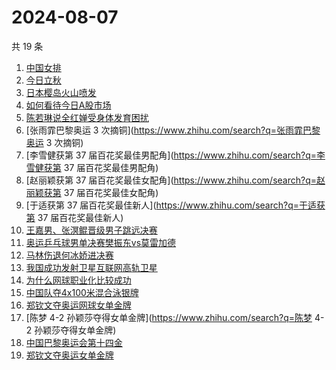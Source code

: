 # 2024-08-07

共 19 条

<!-- BEGIN ZHIHUSEARCH -->
<!-- 最后更新时间 Wed Aug 07 2024 21:15:31 GMT+0800 (China Standard Time) -->
1. [中国女排](https://www.zhihu.com/search?q=中国女排)
1. [今日立秋](https://www.zhihu.com/search?q=今日立秋)
1. [日本樱岛火山喷发](https://www.zhihu.com/search?q=日本樱岛火山喷发)
1. [如何看待今日A股市场](https://www.zhihu.com/search?q=如何看待今日A股市场)
1. [陈若琳说全红婵受身体发育困扰](https://www.zhihu.com/search?q=陈若琳说全红婵受身体发育困扰)
1. [张雨霏巴黎奥运 3 次摘铜](https://www.zhihu.com/search?q=张雨霏巴黎奥运 3 次摘铜)
1. [李雪健获第 37 届百花奖最佳男配角](https://www.zhihu.com/search?q=李雪健获第 37 届百花奖最佳男配角)
1. [赵丽颖获第 37 届百花奖最佳女配角](https://www.zhihu.com/search?q=赵丽颖获第 37 届百花奖最佳女配角)
1. [于适获第 37 届百花奖最佳新人](https://www.zhihu.com/search?q=于适获第 37 届百花奖最佳新人)
1. [王嘉男、张溟鲲晋级男子跳远决赛](https://www.zhihu.com/search?q=王嘉男、张溟鲲晋级男子跳远决赛)
1. [奥运乒乓球男单决赛樊振东vs莫雷加德](https://www.zhihu.com/search?q=奥运乒乓球男单决赛樊振东vs莫雷加德)
1. [马林伤退何冰娇进决赛](https://www.zhihu.com/search?q=马林伤退何冰娇进决赛)
1. [我国成功发射卫星互联网高轨卫星](https://www.zhihu.com/search?q=我国成功发射卫星互联网高轨卫星)
1. [为什么网球职业化比较成功](https://www.zhihu.com/search?q=为什么网球职业化比较成功)
1. [中国队夺4x100米混合泳银牌](https://www.zhihu.com/search?q=中国队夺4x100米混合泳银牌)
1. [郑钦文夺奥运网球女单金牌](https://www.zhihu.com/search?q=郑钦文夺奥运网球女单金牌)
1. [陈梦 4-2 孙颖莎夺得女单金牌](https://www.zhihu.com/search?q=陈梦 4-2 孙颖莎夺得女单金牌)
1. [中国巴黎奥运会第十四金](https://www.zhihu.com/search?q=中国巴黎奥运会第十四金)
1. [郑钦文夺奥运女单金牌](https://www.zhihu.com/search?q=郑钦文夺奥运女单金牌)
<!-- END ZHIHUSEARCH -->

